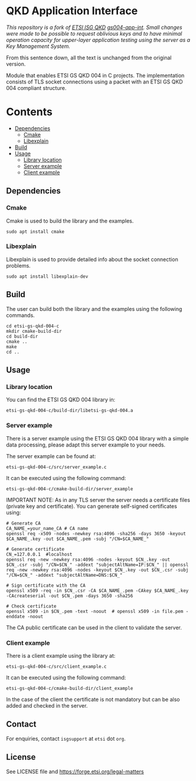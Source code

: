 # QKD Application Interface

*This repository is a fork of [ETSI ISG QKD](https://www.etsi.org/committee/qkd) [gs004-app-int](https://forge.etsi.org/rep/qkd/gs004-app-int/-/tree/edition3?ref_type=heads). Small changes were made to be possible to request oblivious keys and to have minimal operation capacity for upper-layer application testing using the server as a Key Management System.*

From this sentence down, all the text is unchanged from the original version.

Module that enables ETSI GS QKD 004 in C projects. The implementation consists of TLS socket connections using a packet
with an ETSI GS QKD 004 compliant structure.

# Contents

* [Dependencies](#dependencies)
    * [Cmake](#cmake)
    * [Libexplain](#libexplain)
* [Build](#build)
* [Usage](#usage)
    * [Library location](#library-location)
    * [Server example](#server-example)
    * [Client example](#client-example)

## Dependencies <a name="dependencies"></a>

### Cmake <a name="cmake"></a>

Cmake is used to build the library and the examples.

```shell
sudo apt install cmake
```

### Libexplain <a name="libexplain"></a>

Libexplain is used to provide detailed info about the socket connection problems.

```shell
sudo apt install libexplain-dev
```

## Build <a name="build"></a>

The user can build both the library and the examples using the following commands.

```shell
cd etsi-gs-qkd-004-c
mkdir cmake-build-dir
cd build-dir
cmake ..
make
cd ..
```

## Usage <a name="usage"></a>

### Library location <a name="library-location"></a>

You can find the ETSI GS QKD 004 library in:

```
etsi-gs-qkd-004-c/build-dir/libetsi-gs-qkd-004.a
```

### Server example <a name="server-example"></a>

There is a server example using the ETSI GS QKD 004 library with a simple data processing, please adapt this server
example to your needs.

The server example can be found at:

```
etsi-gs-qkd-004-c/src/server_example.c
```

It can be executed using the following command:

```shell
etsi-gs-qkd-004-c/cmake-build-dir/server_example
```

IMPORTANT NOTE: As in any TLS server the server needs a certificate files (private key and certificate).
You can generate self-signed certificates using:

```shell
# Generate CA
CA_NAME_=your_name_CA # CA name
openssl req -x509 -nodes -newkey rsa:4096 -sha256 -days 3650 -keyout $CA_NAME_.key -out $CA_NAME_.pem -subj "/CN=$CA_NAME_"

# Generate certificate
CN_=127.0.0.1  #localhost
openssl req -new -newkey rsa:4096 -nodes -keyout $CN_.key -out $CN_.csr -subj "/CN=$CN_" -addext "subjectAltName=IP:$CN_" || openssl req -new -newkey rsa:4096 -nodes -keyout $CN_.key -out $CN_.csr -subj "/CN=$CN_" -addext "subjectAltName=DNS:$CN_"

# Sign certificate with the CA
openssl x509 -req -in $CN_.csr -CA $CA_NAME_.pem -CAkey $CA_NAME_.key -CAcreateserial -out $CN_.pem -days 3650 -sha256

# Check certificate
openssl x509 -in $CN_.pem -text -noout  # openssl x509 -in file.pem -enddate -noout 
```

The CA public certificate can be used in the client to validate the server.

### Client example <a name="client-example"></a>

There is a client example using the library at:

```
etsi-gs-qkd-004-c/src/client_example.c
```

It can be executed using the following command:

```shell
etsi-gs-qkd-004-c/cmake-build-dir/client_example
```

In the case of the client the certificate is not mandatory but can be also added and checked in the server.

## Contact

For enquiries, contact `isgsupport` at `etsi` dot `org`.

## License

See LICENSE file and https://forge.etsi.org/legal-matters
